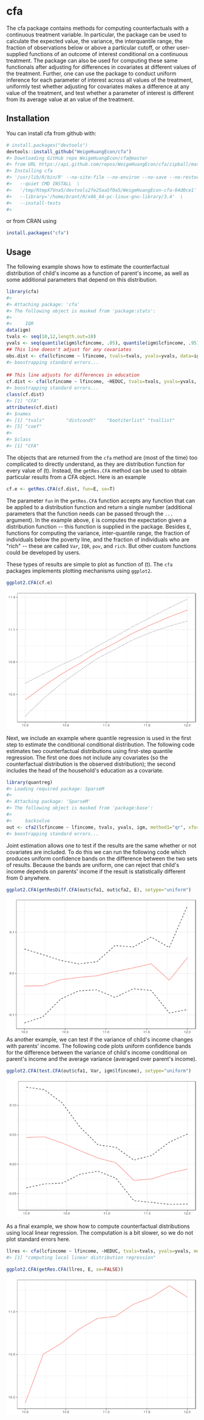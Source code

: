 
<!-- README.md is generated from README.Rmd. Please edit that file -->
cfa
===

The cfa package contains methods for computing counterfactuals with a continuous treatment variable. In particular, the package can be used to calculate the expected value, the variance, the interquantile range, the fraction of observations below or above a particular cutoff, or other user-supplied functions of an outcome of interest conditional on a continuous treatment. The package can also be used for computing these same functionals after adjusting for differences in covariates at different values of the treatment. Further, one can use the package to conduct uniform inference for each parameter of interest across all values of the treatment, uniformly test whether adjusting for covariates makes a difference at any value of the treatment, and test whether a parameter of interest is different from its average value at an value of the treatment.

Installation
------------

You can install cfa from github with:

``` r
# install.packages("devtools")
devtools::install_github("WeigeHuangEcon/cfa")
#> Downloading GitHub repo WeigeHuangEcon/cfa@master
#> from URL https://api.github.com/repos/WeigeHuangEcon/cfa/zipball/master
#> Installing cfa
#> '/usr/lib/R/bin/R' --no-site-file --no-environ --no-save --no-restore  \
#>   --quiet CMD INSTALL  \
#>   '/tmp/RtmpX7Vna5/devtools2fe25aa5f0a5/WeigeHuangEcon-cfa-04d0ce1'  \
#>   --library='/home/brant/R/x86_64-pc-linux-gnu-library/3.4'  \
#>   --install-tests
#> 
```

or from CRAN using

``` r
install.packages("cfa")
```

Usage
-----

The following example shows how to estimate the counterfactual distribution of child's income as a function of parent's income, as well as some additional parameters that depend on this distribution.

``` r
library(cfa)
#> 
#> Attaching package: 'cfa'
#> The following object is masked from 'package:stats':
#> 
#>     IQR
data(igm)
tvals <- seq(10,12,length.out=10)
yvals <- seq(quantile(igm$lcfincome, .05), quantile(igm$lcfincome, .95), length.out=50)
## This line doesn't adjust for any covariates
obs.dist <- cfa(lcfincome ~ lfincome, tvals=tvals, yvals=yvals, data=igm, iters=25)
#> boostrapping standard errors...

## This line adjusts for differences in education
cf.dist <- cfa(lcfincome ~ lfincome, ~HEDUC, tvals=tvals, yvals=yvals, data=igm, iters=25)
#> boostrapping standard errors...
class(cf.dist)
#> [1] "CFA"
attributes(cf.dist)
#> $names
#> [1] "tvals"        "distcondt"    "bootiterlist" "tvallist"    
#> [5] "coef"        
#> 
#> $class
#> [1] "CFA"
```

The objects that are returned from the `cfa` method are (most of the time) too complicated to directly understand, as they are distribution function for every value of \(t\). Instead, the `getRes.CFA` method can be used to obtain particular results from a CFA object. Here is an example

``` r
cf.e <- getRes.CFA(cf.dist, fun=E, se=T)
```

The parameter `fun` in the `getRes.CFA` function accepts any function that can be applied to a distribution function and return a single number (additional parameters that the function needs can be passed through the `...` argument). In the example above, `E` is computes the expectation given a distribution function -- this function is supplied in the package. Besides `E`, functions for computing the variance, inter-quantile range, the fraction of individuals below the poverty line, and the fraction of individuals who are "rich" -- these are called `Var`, `IQR`, `pov`, and `rich`. But other custom functions could be developed by users.

These types of results are simple to plot as function of \(t\). The `cfa` packages implements plotting mechanisms using `ggplot2`.

``` r
ggplot2.CFA(cf.e)
```

![](README-unnamed-chunk-4-1.png)

Next, we include an example where quantile regression is used in the first step to estimate the conditional conditional distribution. The following code estimates two counterfactual distributions using first-step quantile regression. The first one does not include any covariates (so the counterfactual distribution is the observed distribution); the second includes the head of the household's education as a covariate.

``` r
library(quantreg)
#> Loading required package: SparseM
#> 
#> Attaching package: 'SparseM'
#> The following object is masked from 'package:base':
#> 
#>     backsolve
out <- cfa2(lcfincome ~ lfincome, tvals, yvals, igm, method1="qr", xformla2=~HEDUC, method2="qr", iters=25, tau1=seq(.05,.95,.05), tau2=seq(.05,.95,.05))
#> boostrapping standard errors...
```

Joint estimation allows one to test if the results are the same whether or not covariates are included. To do this we can run the following code which produces uniform confidence bands on the difference between the two sets of results. Because the bands are uniform, one can reject that child's income depends on parents' income if the result is statistically different from 0 anywhere.

``` r
ggplot2.CFA(getResDiff.CFA(out$cfa1, out$cfa2, E), setype="uniform")
```

![](README-plotdiff-1.png) As another example, we can test if the variance of child's income changes with parents' income. The following code plots uniform confidence bands for the difference between the variance of child's income conditional on parent's income and the average variance (averaged over parent's income).

``` r
ggplot2.CFA(test.CFA(out$cfa1, Var, igm$lfincome), setype="uniform")
```

![](README-plottest-1.png)

As a final example, we show how to compute counterfactual distributions using local linear regression. The computation is a bit slower, so we do not plot standard errors here.

``` r
llres <- cfa(lcfincome ~ lfincome, ~HEDUC, tvals=tvals, yvals=yvals, method="ll", se=FALSE, data=igm)
#> [1] "computing local linear distribution regression"
```

``` r
ggplot2.CFA(getRes.CFA(llres, E, se=FALSE))
```

![](README-plotll-1.png)
